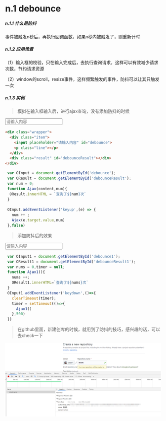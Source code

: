 <link rel="stylesheet"  href="../assets/common.css">

# n.1 debounce

##### n.1.1 什么是防抖
事件被触发n秒后，再执行回调函数，如果n秒内被触发了，则重新计时

##### n.1.2 应用场景

（1）输入框的校验，只在输入完成后，去执行查询请求，这样可以有效减少请求次数，节约请求资源

（2）window的scroll，resize事件，这样频繁触发的事件，防抖可以让其只触发一次

##### n.1.3 实例
>模拟在输入框输入后，进行ajax查询，没有添加防抖的时候

<div class="wrapper">
  <div class="item">
    <input placeholder="请输入内容" id="debounce">
    <p class="line"></p>
  </div>
  <div class="result" id="debounceResult"></div>
</div>

<script type="text/javascript">
 var OInput = document.getElementById('debounce');
 var OResult = document.getElementById('debounceResult');
 var num = 0;
 function Ajax(content,num){
  OResult.innerHTML = `查询了${num}次`
 }

 OInput.addEventListener('keyup',(e) => {
   num ++ ;
   Ajax(e.target.value,num)
 },false)
</script>

```html
<div class="wrapper">
  <div class="item">
    <input placeholder="请输入内容" id="debounce">
    <p class="line"></p>
  </div>
  <div class="result" id="debounceResult"></div>
</div>
```
```js
 var OInput = document.getElementById('debounce');
 var OResult = document.getElementById('debounceResult');
 var num = 0;
 function Ajax(content,num){
  OResult.innerHTML = `查询了${num}次`
 }

 OInput.addEventListener('keyup',(e) => {
   num ++ ;
   Ajax(e.target.value,num)
 },false)
```

>添加防抖后的效果

<div class="wrapper">
  <div class="item">
    <input placeholder="请输入内容" id="debounce1">
    <p class="line"></p>
  </div>
  <div class="result" id="debounceResult1"></div>
</div>

<script type="text/javascript">
 var OInput1 = document.getElementById("debounce1");
 var OResult1 = document.getElementById('debounceResult1');
 var nums = 0,timer = null;
 function Ajax1(){
   nums ++;
   OResult1.innerHTML=`查询了${nums}次`
 }
 OInput1.addEventListener('keydown',()=>{
   clearTimeout(timer);
   timer = setTimeout(()=>{
     Ajax1()
   },500)
 })
</script>

```js
 var OInput1 = document.getElementById('debounce1');
 var OResult1 = document.getElementById('debounceResult1');
 var nums = 0,timer = null;
 function Ajax1(){
   nums ++;
   OResult1.innerHTML=`查询了${nums}次`
 }
 OInput1.addEventListener('keydown',()=>{
   clearTimeout(timer);
   timer = setTimeout(()=>{
     Ajax1()
   },500)
 })
```

>在github里面，新建创库的时候，就用到了防抖的技巧，感兴趣的话，可以去check一下

![avatar](/images/eg01.png)